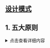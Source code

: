 ## [设计模式](https://www.cnblogs.com/suli0827/p/9515842.html)

## 1. 五大原则
 <details>
  <summary>点击查看详细内容</summary>
  
设计模式中的SOLID原则，分别是**单一原则、开闭原则、里氏替换原则、接口隔离原则、依赖倒置原则**。前辈们总结出来的，遵循五大原则可以使程序解决紧耦合，更加健壮。

 </details>
 
